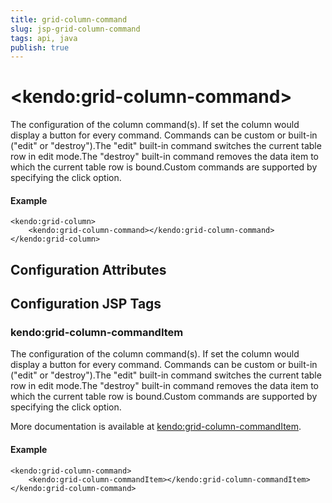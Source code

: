 ```yaml
---
title: grid-column-command
slug: jsp-grid-column-command
tags: api, java
publish: true
---
```


# \<kendo:grid-column-command\>

The configuration of the column command(s). If set the column would display a button for every command. Commands can be custom or built-in ("edit" or "destroy").The "edit" built-in command switches the current table row in edit mode.The "destroy" built-in command removes the data item to which the current table row is bound.Custom commands are supported by specifying the click option.

#### Example
    <kendo:grid-column>
        <kendo:grid-column-command></kendo:grid-column-command>
    </kendo:grid-column>

## Configuration Attributes


##  Configuration JSP Tags

### kendo:grid-column-commandItem

The configuration of the column command(s). If set the column would display a button for every command. Commands can be custom or built-in ("edit" or "destroy").The "edit" built-in command switches the current table row in edit mode.The "destroy" built-in command removes the data item to which the current table row is bound.Custom commands are supported by specifying the click option.

More documentation is available at [kendo:grid-column-commandItem](/api/wrappers/jsp/grid/column-commanditem).

#### Example

    <kendo:grid-column-command>
        <kendo:grid-column-commandItem></kendo:grid-column-commandItem>
    </kendo:grid-column-command>

